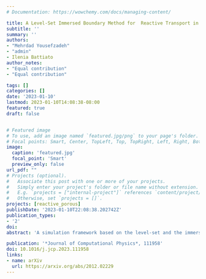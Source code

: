 ```yaml
---
# Documentation: https://wowchemy.com/docs/managing-content/

title: A Level-Set Immersed Boundary Method for  Reactive Transport in Complex Topologies with Moving Interfaces
subtitle: ''
summary: ''
authors:
- "Mehrdad Yousefzadeh"
- "admin"
- Ilenia Battiato
author_notes:
- "Equal contribution"
- "Equal contribution"

tags: []
categories: []
date: '2023-01-10'
lastmod: 2023-01-10T14:08:38-08:00
featured: true
draft: false


# Featured image
# To use, add an image named `featured.jpg/png` to your page's folder.
# Focal points: Smart, Center, TopLeft, Top, TopRight, Left, Right, BottomLeft, Bottom, BottomRight.
image:
  caption: 'featured.jpg'
  focal_point: 'Smart'
  preview_only: false
url_pdf: ""
# Projects (optional).
#   Associate this post with one or more of your projects.
#   Simply enter your project's folder or file name without extension.
#   E.g. `projects = ["internal-project"]` references `content/project/deep-learning/index.md`.
#   Otherwise, set `projects = []`.
projects: [reactive_porous]
publishDate: '2023-01-10T22:08:38.202742Z'
publication_types:
- '2'
doi: 
abstract: 'A simulation framework based on the level-set and the immersed boundary methods (LS-IBM) has been developed for reactive transport problems in porous media involving a moving solid-fluid interface. The interface movement due to  surface reactions is tracked by the level-set method, while the immersed boundary method captures the momentum and mass transport at the interface. The proposed method is capable of accurately modeling transport  near evolving boundaries in Cartesian grids. The framework formulation guarantees second order accuracy {in space}. Since the interface velocity is only defined at the moving boundary, an interface velocity propagation method is also proposed. The  method can be applied to other moving interface  problems of the ``Stefan'' type. Here, we validate the proposed LS-IBM both for flow and transport close to an immersed object with reactive boundaries as well as for crystal growth. The proposed method provides a powerful tool to model more realistic problems involving moving reactive interfaces in complex domains.'

publication: '*Journal of Computational Physics*, 111958'
doi: 10.1016/j.jcp.2023.111958
links:
- name: arXiv
  url: https://arxiv.org/abs/2012.02229
---
```

